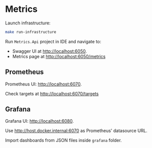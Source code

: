 # Metrics

Launch infrastructure:

```bash
make run-infrastructure
```

Run `Metrics.Api` project in IDE and navigate to:

- Swagger UI at <http://localhost:6050>.
- Metrics page at <http://localhost:6050/metrics>


## Prometheus

Prometheus UI: <http://localhost:6070>.

Check targets at <http://localhost:6070/targets>

## Grafana

Grafana UI: <http://localhost:6080>. 
 
Use <http://host.docker.internal:6070> as Prometheus' datasource URL.

Import dashboards from JSON files inside `grafana` folder.
